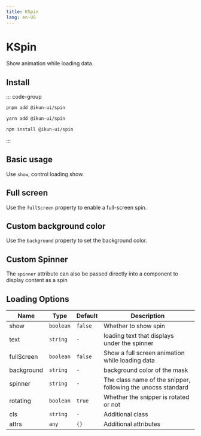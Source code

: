 ```yaml
---
title: KSpin
lang: en-US
---
```


# KSpin

Show animation while loading data.

## Install

::: code-group

```bash [pnpm]
pnpm add @ikun-ui/spin
```

```bash [yarn]
yarn add @ikun-ui/spin
```

```bash [npm]
npm install @ikun-ui/spin
```

:::

## Basic usage

Use `show`, control loading show.

<demo src="../../../../example/spin/basic.svelte"  github='Spin'></demo>

## Full screen

Use the `fullScreen` property to enable a full-screen spin.

<demo src="../../../../example/spin/full.svelte"  github='Spin'></demo>

## Custom background color

Use the `background` property to set the background color.

<demo src="../../../../example/spin/bg-color.svelte"  github='Spin'></demo>

## Custom Spinner

The `spinner` attribute can also be passed directly into a component to display content as a spin

<demo src="../../../../example/spin/custom.svelte"  github='Spin'></demo>

## Loading Options

| Name       | Type      | Default | Description                                                  |
| ---------- | --------- | ------- | ------------------------------------------------------------ |
| show       | `boolean` | `false` | Whether to show spin                                         |
| text       | `string`  | `-`     | loading text that displays under the spinner                 |
| fullScreen | `boolean` | `false` | Show a full screen animation while loading data              |
| background | `string`  | `-`     | background color of the mask                                 |
| spinner    | `string`  | `-`     | The class name of the snipper, following the unocss standard |
| rotating   | `boolean` | `true`  | Whether the snipper is rotated or not                        |
| cls        | `string`  | `-`     | Additional class                                             |
| attrs      | `any`     | `{}`    | Additional attributes                                        |
